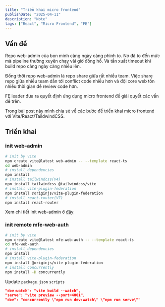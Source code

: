 ```yaml
---
title: "Triển khai micro frontend"
publishDate: "2025-04-11"
description: "Note"
tags: ["React", "Micro Frontend", "FE"]
---
```


## Vấn đề

Repo web-admin của bọn mình càng ngày càng phình to.
Nó đã to đến mức mà pipeline thường xuyên chạy vài giờ đồng hồ.
Và tần xuất timeout khi build repo càng ngày càng nhiều lên.

Đồng thời repo web-admin là repo share giữa rất nhiều team.
Việc share repo giữa nhiều team dẫn tới conflict code nhiều hơn và đội core web tốn nhiều thời gian để review code hơn.

FE leader đưa ra quyết định ứng dụng micro frontend để giải quyết các vấn đề trên.

Trong bài post này mình chia sẻ về các bước để triển khai micro frontend với Vite/React/TaildwindCSS.

## Triển khai

### init web-admin

```bash
# init by vite
npm create vite@latest web-admin -- --template react-ts
cd web-admin
# install dependencies
npm install
# install tailwindcss(V4)
npm install tailwindcss @tailwindcss/vite
# install vite-plugin-federation
npm install @originjs/vite-plugin-federation
# install react-router(V7)
npm install react-router
```

Xem chi tiết init web-admin ở [đây](https://github.com/anhnt160190/mfe-example/commit/ab9a4cd05fb40e5141db341197f5c7035286bf28)

### init remote mfe-web-auth

```bash
# init by vite
npm create vite@latest mfe-web-auth -- --template react-ts
cd mfe-web-auth
# install dependencies
npm install
# install vite-plugin-federation
npm install @originjs/vite-plugin-federation
# install concurrently
npm install -D concurrently
```

Update `package.json` `scripts`

```json
"dev:watch": "vite build --watch",
"serve": "vite preview --port=4001",
"dev": "concurrently \"npm run dev:watch\" \"npm run serve\""
```
